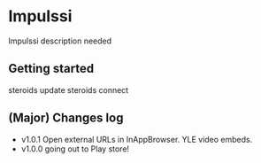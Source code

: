 # Impulssi

Impulssi description needed

## Getting started

  steroids update
  steroids connect

## (Major) Changes log
- v1.0.1 Open external URLs in InAppBrowser. YLE video embeds.
- v1.0.0 going out to Play store!
